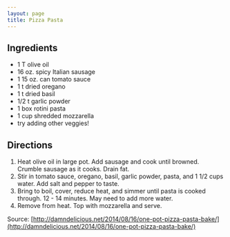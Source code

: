```yaml
---
layout: page
title: Pizza Pasta
---
```


## Ingredients
- 1 T olive oil
- 16 oz. spicy Italian sausage
- 1 15 oz. can tomato sauce
- 1 t dried oregano
- 1 t dried basil
- 1/2 t garlic powder
- 1 box rotini pasta
- 1 cup shredded mozzarella
- try adding other veggies!

## Directions 
1. Heat olive oil in large pot. Add sausage and cook until browned. Crumble sausage as it cooks. Drain fat.
2. Stir in tomato sauce, oregano, basil, garlic powder, pasta, and 1 1/2 cups water. Add salt and pepper to taste.
3. Bring to boil, cover, reduce heat, and simmer until pasta is cooked through. 12 - 14 minutes. May need to add more water. 
4. Remove from heat. Top with mozzarella and serve. 

Source: [http://damndelicious.net/2014/08/16/one-pot-pizza-pasta-bake/](http://damndelicious.net/2014/08/16/one-pot-pizza-pasta-bake/)
